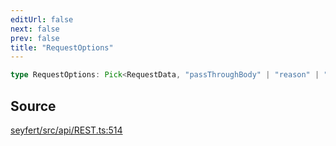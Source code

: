 ```yaml
---
editUrl: false
next: false
prev: false
title: "RequestOptions"
---
```


```ts
type RequestOptions: Pick<RequestData, "passThroughBody" | "reason" | "auth" | "appendToFormData">;
```

## Source

[seyfert/src/api/REST.ts:514](https://github.com/potoland/potocuit/blob/e332d7a/src/api/REST.ts#L514)
